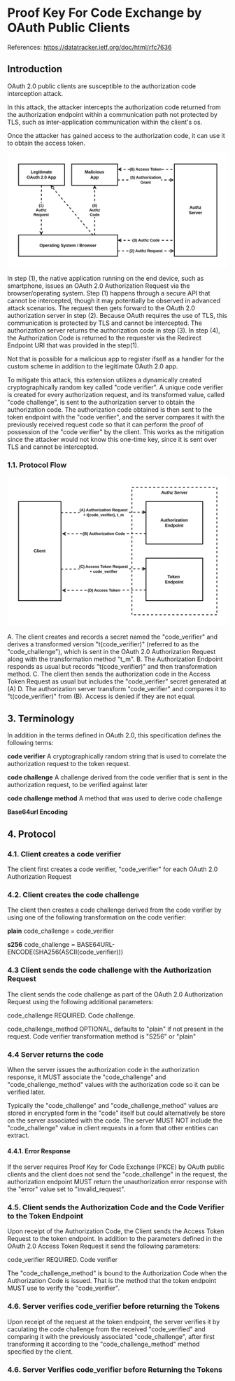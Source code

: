 # Proof Key For Code Exchange by OAuth Public Clients 

References: https://datatracker.ietf.org/doc/html/rfc7636

## Introduction

OAuth 2.0 public clients are susceptible to the authorization code interception attack.

In this attack, the attacker intercepts the authorization code returned from the authorization endpoint within a communication path not protected by TLS, such as inter-application communication within the client's os.

Once the attacker has gained access to the authorization code, it can use it to obtain the access token.

<div style="text-align:center"><img src="../assets/malicious.png" /></div>

In step (1), the native application running on the end device, such as smartphone, issues an OAuth 2.0 Authorization Request via the browser/operating system. Step (1) happens through a secure API that cannot be intercepted, though it may potentially be observed in advanced attack scenarios. The request then gets forward to the OAuth 2.0 authorization server in step (2). Because OAuth requires the use of TLS, this communication is protected by TLS and cannot be intercepted. The authorization server returns the authorization code in step (3). In step (4), the Authorization Code is returned to the requester via the Redirect Endpoint URI that was provided in the step(1).

Not that is possible for a malicious app to register ifself as a handler for the custom scheme in addition to the legitimate OAuth 2.0 app.

To mitigate this attack, this extension utilizes a dynamically created cryptographically random key called "code verifier". A unique code verifier is created for every authorization request, and its transformed value, called "code challenge", is sent to the authorization server to obtain the authorization code. The authorization code obtained is then sent to the token endpoint with the "code verifier", and the server compares it with the previously received request code so that it can perform the proof of possession of the "code verifier" by the client. This works as the mitigation since the attacker would not know this one-time key, since it is sent over TLS and cannot be intercepted.

### 1.1. Protocol Flow

<div style="text-align:center"><img src="../assets/pkce1.png" /></div>

A. The client creates and records a secret named the "code_verifier" and derives a transformed version "t(code_verifier)" (referred to as the "code_challenge"), which is sent in the OAuth 2.0 Authorization Request along with the transformation method "t_m".
B. The Authorization Endpoint responds as usual but records "t(code_verifier)" and then transformation method.
C. The client then sends the authorization code in the Access Token Request as usual but includes the "code_verifier" secret generated at (A)
D. The authorization server transform "code_verifier" and compares it to "t(code_verifier)" from (B). Access is denied if they are not equal.

## 3. Terminology

In addition in the terms defined in OAuth 2.0, this specification defines the following terms:

**code verifier**
A cryptographically random string that is used to correlate the authorization request to the token request.

**code challenge**
A challenge derived from the code verifier that is sent in the authorization request, to be verified against later

**code challenge method**
A method that was used to derive code challenge

**Base64url Encoding**

## 4. Protocol

### 4.1. Client creates a code verifier

The client first creates a code verifier, "code_verifier" for each OAuth 2.0 Authorization Request

### 4.2. Client creates the code challenge

The client then creates a code challenge derived from the code verifier by using one of the following transformation on the code verifier:

**plain**
    code_challenge = code_verifier

**s256**
    code_challenge = BASE64URL-ENCODE(SHA256(ASCII(code_verifier)))

### 4.3 Client sends the code challenge with the Authorization Request

The client sends the code challenge as part of the OAuth 2.0 Authorization Request using the following additional parameters:

code_challenge
    REQUIRED. Code challenge.

code_challenge_method
    OPTIONAL, defaults to "plain" if not present in the request. Code verifier transformation method is "S256" or "plain"

### 4.4 Server returns the code

When the server issues the authorization code in the authorization response, it MUST associate the "code_challenge" and "code_challenge_method" values with the authorization code so it can be verified later.

Typically the "code_challenge" and "code_challenge_method" values are stored in encrypted form in the "code" itself but could alternatively be store on the server associated with the code. The server MUST NOT include the "code_challenge" value in client requests in a form that other entities can extract. 

#### 4.4.1. Error Response

If the server requires Proof Key for Code Exchange (PKCE) by OAuth public clients and the client does not send the "code_challenge" in the request, the authorization endpoint MUST return the unauthorization error response with the "error" value set to "invalid_request".

### 4.5. Client sends the Authorization Code and the Code Verifier to the Token Endpoint

Upon receipt of the Authorization Code, the Client sends the Access Token Request to the token endpoint. In addition to the parameters defined in the OAuth 2.0 Access Token Request it send the following parameters:

code_verifier
    REQUIRED. Code verifier

The "code_challenge_method" is bound to the Authorization Code when the Authorization Code is issued. That is the method that the token endpoint MUST use to verify the "code_verifier".

### 4.6. Server verifies code_verifier before returning the Tokens

Upon receipt of the request at the token endpoint, the server verifies it by caculating the code challenge from the received "code_verified" and comparing it with the previously associated "code_challenge", after first transforming it according to the "code_challenge_method" method specified by the client.

### 4.6. Server Verifies code_verifier before Returning the Tokens